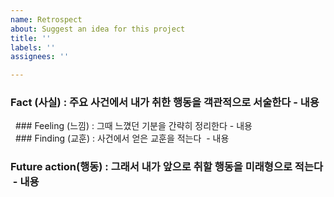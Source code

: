 ```yaml
---
name: Retrospect
about: Suggest an idea for this project
title: ''
labels: ''
assignees: ''

---
```


### Fact (사실) : 주요 사건에서 내가 취한 행동을 객관적으로 서술한다 - 내용  
  ### Feeling (느낌) : 그때 느꼈던 기분을 간략히 정리한다 - 내용  
  ### Finding (교훈) : 사건에서 얻은 교훈을 적는다   - 내용    
### Future action(행동) : 그래서 내가 앞으로 취할 행동을 미래형으로 적는다   - 내용
